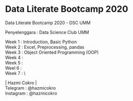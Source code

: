 # Data Literate Bootcamp 2020
Data Literate Bootcamp 2020 - DSC UMM

Penyelenggara : Data Science Club UMM

Week 1 : Introduction, Basic Python \
Week 2 : Excel, Preprocessing, pandas \
Week 3 : Object Oriented Programming (OOP) \
Week 4 : \
Week 5 : \
Weel 6 : \
Week 7 : \

| Hazmi Cokro | \
Telegram : @hazmicokro \
Instagram : @hazmicokro
